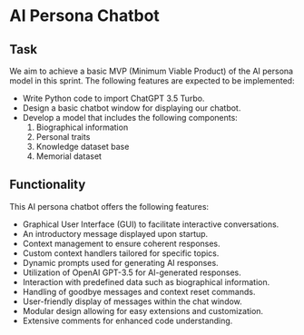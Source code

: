 # AI Persona Chatbot

## Task

We aim to achieve a basic MVP (Minimum Viable Product) of the AI persona model in this sprint. The following features are expected to be implemented:

- Write Python code to import ChatGPT 3.5 Turbo.
- Design a basic chatbot window for displaying our chatbot.
- Develop a model that includes the following components:
  1. Biographical information
  2. Personal traits
  3. Knowledge dataset base
  4. Memorial dataset

## Functionality

This AI persona chatbot offers the following features:

- Graphical User Interface (GUI) to facilitate interactive conversations.
- An introductory message displayed upon startup.
- Context management to ensure coherent responses.
- Custom context handlers tailored for specific topics.
- Dynamic prompts used for generating AI responses.
- Utilization of OpenAI GPT-3.5 for AI-generated responses.
- Interaction with predefined data such as biographical information.
- Handling of goodbye messages and context reset commands.
- User-friendly display of messages within the chat window.
- Modular design allowing for easy extensions and customization.
- Extensive comments for enhanced code understanding.
